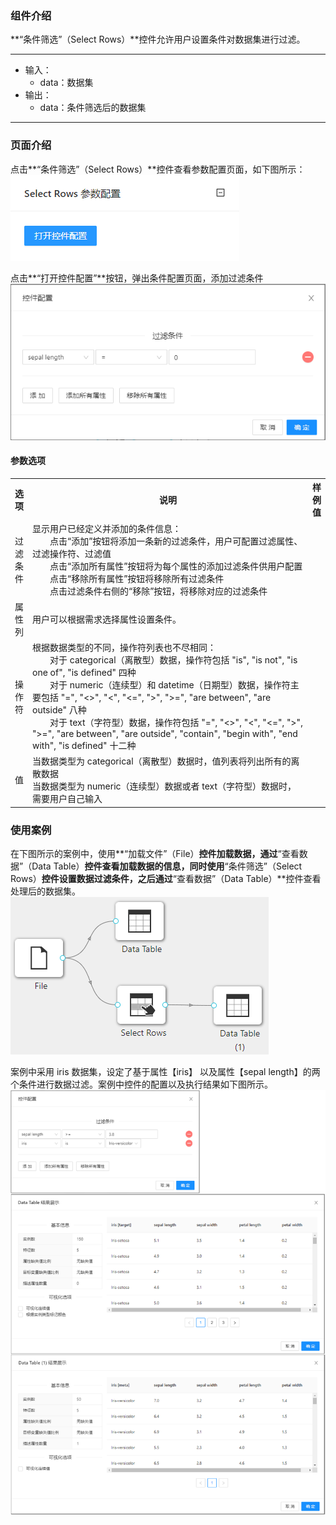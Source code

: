 ### 组件介绍
**“条件筛选”（Select Rows）**控件允许用户设置条件对数据集进行过滤。

<hr/>

- 输入：
  - data：数据集
- 输出：
  - data：条件筛选后的数据集

<hr/>


### 页面介绍
点击**“条件筛选”（Select Rows）**控件查看参数配置页面，如下图所示：  
![param](/img/aistudio/preprocess/select-rows/param.png)

点击**“打开控件配置”**按钮，弹出条件配置页面，添加过滤条件
![interaction](/img/aistudio/preprocess/select-rows/interaction.png)

#### 参数选项
<table>
  <tr>
    <th>选项</th>
    <th width="650">说明</th>
    <th>样例值</th>
  </tr>
  <tr>
      <td>过滤条件</td> 
      <td>
      显示用户已经定义并添加的条件信息：<br/>
      &emsp;&emsp;点击“添加”按钮将添加一条新的过滤条件，用户可配置过滤属性、过滤操作符、过滤值<br/>
      &emsp;&emsp;点击“添加所有属性”按钮将为每个属性的添加过滤条件供用户配置<br/>
      &emsp;&emsp;点击“移除所有属性”按钮将移除所有过滤条件<br/>
      &emsp;&emsp;点击过滤条件右侧的“移除”按钮，将移除对应的过滤条件
      </td> 
      <td></td>
  </tr>
  <tr>
      <td>属性列</td> 
      <td>
      用户可以根据需求选择属性设置条件。
      </td> 
      <td></td>
  </tr>
  <tr>
      <td>操作符</td> 
      <td>
      根据数据类型的不同，操作符列表也不尽相同：<br/>
      &emsp;&emsp;对于 categorical（离散型）数据，操作符包括 "is", "is not", "is one of", "is defined" 四种<br/>
      &emsp;&emsp;对于 numeric（连续型）和 datetime（日期型）数据，操作符主要包括 "=", "&lt;&gt;", "&lt;", "&lt;=", "&gt;", "&gt;=", "are between", "are outside" 八种<br/>
      &emsp;&emsp;对于 text（字符型）数据，操作符包括  "=", "&lt;&gt;", "&lt;", "&lt;=", "&gt;", "&gt;=", "are between", "are outside", "contain", "begin with", "end with", "is defined" 十二种
      </td> 
      <td></td>
  </tr>
  <tr>
      <td>值</td> 
      <td>
      当数据类型为 categorical（离散型）数据时，值列表将列出所有的离散数据<br/>
      当数据类型为 numeric（连续型）数据或者 text（字符型）数据时，需要用户自己输入
      </td> 
      <td></td>
  </tr>
</table>

### 使用案例
在下图所示的案例中，使用**“加载文件”（File）**控件加载数据，通过**“查看数据”（Data Table）**控件查看加载数据的信息，同时使用**“条件筛选”（Select Rows）**控件设置数据过滤条件，之后通过**“查看数据”（Data Table）**控件查看处理后的数据集。   
![workflow](/img/aistudio/preprocess/select-rows/workflow.png)

案例中采用 iris 数据集，设定了基于属性【iris】 以及属性【sepal length】的两个条件进行数据过滤。案例中控件的配置以及执行结果如下图所示。    
![workflow-result](/img/aistudio/preprocess/select-rows/workflow-result.png)